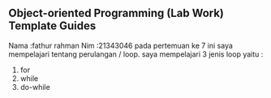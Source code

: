 ## Object-oriented Programming (Lab Work) Template Guides
Nama :fathur rahman 
Nim  :21343046
pada pertemuan ke 7 ini saya mempelajari tentang perulangan / loop.
saya mempelajari 3 jenis loop yaitu :
1. for
2. while
3. do-while

